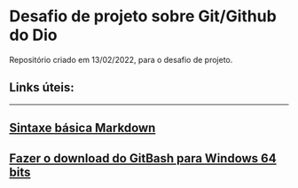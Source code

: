 # Desafio de projeto sobre Git/Github do Dio
Repositório criado em 13/02/2022, para o desafio de projeto.
## Links úteis:
--------------------------------------------------------------------------------------
[Sintaxe básica Markdown](https://www.markdownguide.org/basic-syntax)
-------------------------------------------------------------------------------------
[Fazer o download do GitBash para Windows 64 bits](https://git-scm.com/download/win)
-------------------------------------------------------------------------------------
